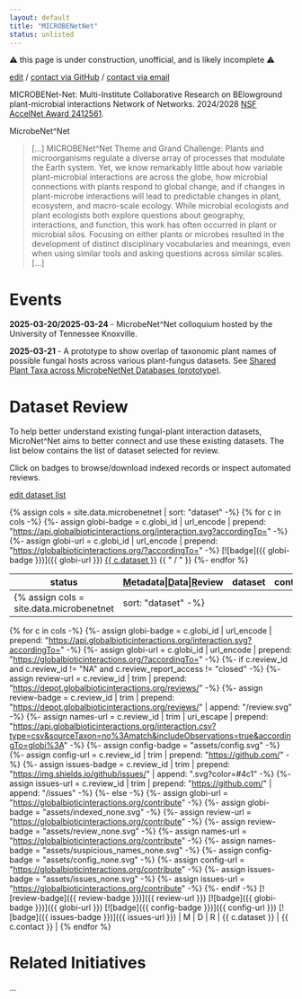 ```yaml
---
layout: default
title: "MICROBENetNet"
status: unlisted
---
```


⚠️ this page is under construction, unofficial, and is likely incomplete ⚠️

[edit](https://github.com/globalbioticinteractions/globalbioticinteractions.github.io/edit/main/microbenetnet/index.md) / [contact via GitHub](https://github.com/globalbioticinteractions/globalbioticinteractions/issues/new?title=about%20MicrobeNetNet%20.%20.%20.%20&body=HI%21%0A%0AI%20noticed%20your%20page%20at%20https%3A%2F%2Fglobalbioticinteractions.org%2FMicrobeNet^Net%20and%20I%27d%20like%20to%20...%0A%0AThanks%2C%0A%5Byour%20name%5D) / [contact via email](mailto:microbenetnet@globalbioticinteractions.org?subject=about%20MicrobeNetNet%20.%20.%20.%20&body=HI%21%0A%0AI%20noticed%20your%20page%20at%20https%3A%2F%2Fglobalbioticinteractions.org%2Fmicrobenetnet%20and%20I%27d%20like%20to%20...%0A%0AThanks%2C%0A%5Byour%20name%5D)


MICROBENet-Net: Multi-Institute Collaborative Research on BElowground plant-microbial interactions Network of Networks. 2024/2028 [NSF AccelNet Award 2412561](https://www.nsf.gov/awardsearch/showAward?AWD_ID=2412561).

MicrobeNet^Net 

> [...] MICROBENet^Net Theme and Grand Challenge: Plants and microorganisms regulate a diverse array of processes that modulate the Earth system. Yet, we know remarkably little about how variable plant-microbial interactions are across the globe, how microbial connections with plants respond to global change, and if changes in plant-microbe interactions will lead to predictable changes in plant, ecosystem, and macro-scale ecology. While microbial ecologists and plant ecologists both explore questions about geography, interactions, and function, this work has often occurred in plant or microbial silos. Focusing on either plants or microbes resulted in the development of distinct disciplinary vocabularies and meanings, even when using similar tools and asking questions across similar scales. [...]

# Events

 **2025-03-20/2025-03-24** - MicrobeNet^Net colloquium hosted by the University of Tennessee Knoxville. 

 **2025-03-21** - A prototype to show overlap of taxonomic plant names of possible fungal hosts across various plant-fungus datasets. See [Shared Plant Taxa across MicrobeNetNet Databases (prototype)](https://github.com/jhpoelen/fungal-plant-host-overlap?tab=readme-ov-file#microbenetnet-prototype---common-plant-taxa-across-databases).

# Dataset Review

To help better understand existing fungal-plant interaction datasets, MicroNet^Net aims to better connect and use these existing datasets. The list below contains the list of dataset selected for review.

Click on badges to browse/download indexed records or inspect automated reviews.

[edit dataset list](https://github.com/globalbioticinteractions/globalbioticinteractions.github.io/blob/main/_data/microbenetnet.tsv)

{% assign cols = site.data.microbenetnet | sort: "dataset" -%}
{% for c in cols -%}
{%- assign globi-badge = c.globi_id | url_encode | prepend: "https://api.globalbioticinteractions.org/interaction.svg?accordingTo=" -%}
{%- assign globi-url = c.globi_id | url_encode | prepend: "https://globalbioticinteractions.org/?accordingTo=" -%}
[![badge]({{ globi-badge }})]({{ globi-url }}) <a href="#{{ c.dataset }}">{{ c.dataset }}</a> {{ " / " }}
{%- endfor %}

|status|<ins>M</ins>etadata\|<ins>D</ins>ata\|<ins>R</ins>eview|dataset|contact|
|---|---|---|---|
{% assign cols = site.data.microbenetnet | sort: "dataset" -%}
{% for c in cols -%}
{%- assign globi-badge = c.globi_id | url_encode | prepend: "https://api.globalbioticinteractions.org/interaction.svg?accordingTo=" -%} 
{%- assign globi-url = c.globi_id | url_encode | prepend: "https://globalbioticinteractions.org/?accordingTo=" -%}
{%- if c.review_id and c.review_id != "NA" and c.review_report_access != "closed" -%}
{%- assign review-url = c.review_id | trim | prepend: "https://depot.globalbioticinteractions.org/reviews/" -%}
{%- assign review-badge = c.review_id | trim | prepend: "https://depot.globalbioticinteractions.org/reviews/" | append: "/review.svg" -%}
{%- assign names-url = c.review_id | trim | uri_escape | prepend: "https://api.globalbioticinteractions.org/interaction.csv?type=csv&sourceTaxon=no%3Amatch&includeObservations=true&accordingTo=globi%3A" -%}
{%- assign config-badge = "assets/config.svg" -%}
{%- assign config-url = c.review_id | trim | prepend: "https://github.com/" -%}
{%- assign issues-badge = c.review_id | trim | prepend: "https://img.shields.io/github/issues/" | append: ".svg?color=#4c1" -%}
{%- assign issues-url = c.review_id | trim | prepend: "https://github.com/" | append: "/issues" -%}
{%- else -%}
{%- assign globi-url = "https://globalbioticinteractions.org/contribute" -%}
{%- assign globi-badge = "assets/indexed_none.svg" -%}
{%- assign review-url = "https://globalbioticinteractions.org/contribute" -%}
{%- assign review-badge = "assets/review_none.svg" -%}
{%- assign names-url = "https://globalbioticinteractions.org/contribute" -%}
{%- assign names-badge = "assets/suspicious_names_none.svg" -%}
{%- assign config-badge = "assets/config_none.svg" -%}
{%- assign config-url = "https://globalbioticinteractions.org/contribute" -%}
{%- assign issues-badge = "assets/issues_none.svg" -%}
{%- assign issues-url = "https://globalbioticinteractions.org/contribute" -%}
{%- endif -%}
[![review-badge]({{ review-badge }})]({{ review-url }}) [![badge]({{ globi-badge }})]({{ globi-url }}) [![badge]({{ config-badge }})]({{ config-url }}) [![badge]({{ issues-badge }})]({{ issues-url }}) | <span class="{{ c.metadata_access }}" title="At this time, metadata of dataset {{ c.dataset }} is {{ c.metadata_access }} access.">M</span> \| <span class="{{ c.data_access }}" title="At this time, data of dataset {{ c.dataset }} is {{ c.data_access }} access.">D</span> \| <span class="{{ c.review_report_access }}" title="At this time, the review report of dataset {{ c.dataset }} is {{ c.review_report_access }} access.">R</span> | <span id="{{ c.dataset }}">{{ c.dataset }}</span> | {{ c.contact }} | 
{% endfor %}


# Related Initiatives

...
